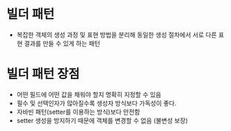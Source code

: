 # 빌더 패턴
* 복잡한 객체의 생성 과정 및 표현 방법을 분리해 동일한 생성 절차에서 서로 다른 표현 결과를 만들 수 있게 하는 패턴

# 빌더 패턴 장점
* 어떤 필드에 어떤 값을 채워야 할지 명확히 지정할 수 있음
* 필수 및 선택인자가 많아질수록 생성자 방식보다 가독성이 좋다.
* 자바빈 패턴(setter를 이용하는 방식)보다 안전함
* setter 생성을 방지하기 때문에 객체를 변경할 수 없음 (불변성 보장)




